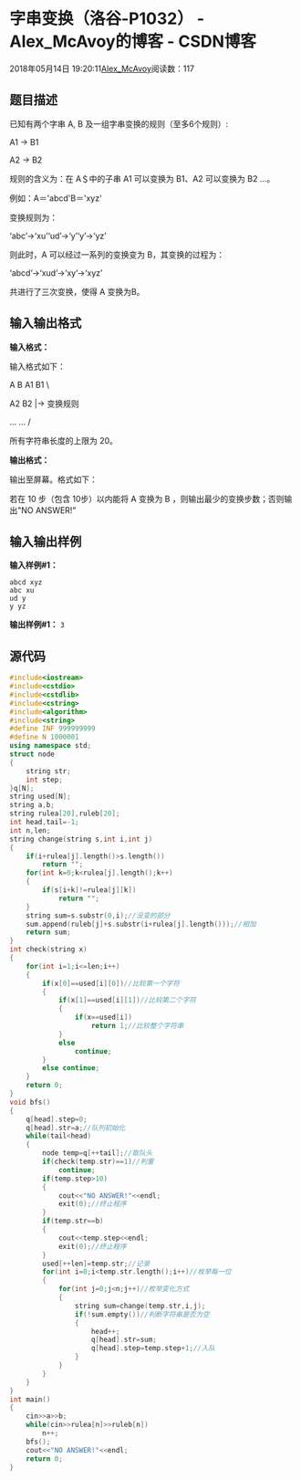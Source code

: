 # 字串变换（洛谷-P1032） - Alex_McAvoy的博客 - CSDN博客





2018年05月14日 19:20:11[Alex_McAvoy](https://me.csdn.net/u011815404)阅读数：117








## 题目描述

已知有两个字串 A, B 及一组字串变换的规则（至多6个规则）:

A1 -> B1

A2 -> B2

规则的含义为：在 A＄中的子串 A1 可以变换为 B1、A2 可以变换为 B2 …。

例如：A＝'abcd'B＝'xyz'

变换规则为：

‘abc’->‘xu’‘ud’->‘y’‘y’->‘yz’

则此时，A 可以经过一系列的变换变为 B，其变换的过程为：

‘abcd’->‘xud’->‘xy’->‘xyz’

共进行了三次变换，使得 A 变换为B。

## 输入输出格式

**输入格式：**

输入格式如下：

A B A1 B1 \

A2 B2 |-> 变换规则

... ... /

所有字符串长度的上限为 20。

**输出格式：**

输出至屏幕。格式如下：

若在 10 步（包含 10步）以内能将 A 变换为 B ，则输出最少的变换步数；否则输出"NO ANSWER!"

## 输入输出样例

**输入样例#1：**

```
abcd xyz
abc xu
ud y
y yz
```

**输出样例#1：**
`3`
## 源代码

```cpp
#include<iostream>
#include<cstdio>
#include<cstdlib>
#include<cstring>
#include<algorithm>
#include<string>
#define INF 999999999
#define N 1000001
using namespace std;
struct node
{
    string str;
    int step;
}q[N];
string used[N];
string a,b;
string rulea[20],ruleb[20];
int head,tail=-1;
int n,len;
string change(string s,int i,int j)
{
    if(i+rulea[j].length()>s.length())
        return "";
    for(int k=0;k<rulea[j].length();k++)
    {
        if(s[i+k]!=rulea[j][k])
            return "";
    }
    string sum=s.substr(0,i);//没变的部分
    sum.append(ruleb[j]+s.substr(i+rulea[j].length()));//相加
    return sum;
}
int check(string x)
{
    for(int i=1;i<=len;i++)
    {
        if(x[0]==used[i][0])//比较第一个字符
        {
            if(x[1]==used[i][1])//比较第二个字符
            {
                if(x==used[i])
                    return 1;//比较整个字符串
            }
            else
                continue;
        }
        else continue;
    }
    return 0;
}
void bfs()
{
    q[head].step=0;
    q[head].str=a;//队列初始化
    while(tail<head)
    {
        node temp=q[++tail];//取队头
        if(check(temp.str)==1)//判重
            continue;
        if(temp.step>10)
        {
            cout<<"NO ANSWER!"<<endl;
            exit(0);//终止程序
        }
        if(temp.str==b)
        {
            cout<<temp.step<<endl;
            exit(0);//终止程序
        }
        used[++len]=temp.str;//记录
        for(int i=0;i<temp.str.length();i++)//枚举每一位
        {
            for(int j=0;j<n;j++)//枚举变化方式
            {
                string sum=change(temp.str,i,j);
                if(!sum.empty())//判断字符串是否为空
                {
                    head++;
                    q[head].str=sum;
                    q[head].step=temp.step+1;//入队
                }
            }
        }
    }
}
int main()
{
    cin>>a>>b;
    while(cin>>rulea[n]>>ruleb[n])
        n++;
    bfs();
    cout<<"NO ANSWER!"<<endl;
    return 0;
}
```





